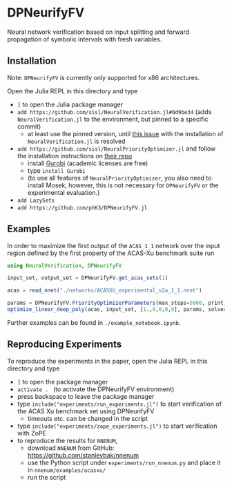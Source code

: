 
# DPNeurifyFV

Neural network verification based on input splitting and forward propagation of symbolic intervals with fresh variables.

## Installation

Note: `DPNeurifyFV` is currently only supported for x86 architectures.

Open the Julia REPL in this directory and type
- `]` to open the Julia package manager
- `add https://github.com/sisl/NeuralVerification.jl#0d9be34` (adds `NeuralVerification.jl` to the environment, but pinned to a specific commit)
    - at least use the pinned version, until [this issue](https://github.com/sisl/NeuralVerification.jl/issues/201) with the installation of `NeuralVerification.jl` is resolved
- `add https://github.com/sisl/NeuralPriorityOptimizer.jl` and follow the installation instructions on [their repo](https://github.com/sisl/NeuralPriorityOptimizer.jl) 
    - install [Gurobi](https://www.gurobi.com/) (academic licenses are free)
    - type `install Gurobi`
    - (to use all features of `NeuralPriorityOptimizer`, you also need to install Mosek, however, this is not necessary for `DPNeurifyFV` or the experimental evaluation.)
- `add LazySets`
- `add https://github.com/phK3/DPNeurifyFV.jl`

## Examples

In order to maximize the first output of the `ACAS_1_1` network over the input region defined by the first property of the ACAS-Xu benchmark suite run

```julia
using NeuralVerification, DPNeurifyFV

input_set, output_set = DPNeurifyFV.get_acas_sets(1)

acas = read_nnet("./networks/ACASXU_experimental_v2a_1_1.nnet")

params = DPNeurifyFV.PriorityOptimizerParameters(max_steps=5000, print_frequency=100, stop_frequency=1, verbosity=2)
optimize_linear_deep_poly(acas, input_set, [1.,0,0,0,0], params, solver=DPNFV(method=:DeepPolyRelax, max_vars=15), concrete_sample=:BoundsMaximizer, split=DPNeurifyFV.split_important_interval)
```

Further examples can be found in `./example_notebook.ipynb`.

## Reproducing Experiments

To reproduce the experiments in the paper, open the Julia REPL in this directory and type
- `]` to open the package manager
- `activate . ` (to activate the DPNeurifyFV environment)
- press backspace to leave the package manager
- type `include("experiments/run_experiments.jl")` to start verification of the ACAS Xu benchmark set using DPNeurifyFV
    - timeouts etc. can be changed in the script
- type `include("experiments/zope_experiments.jl")` to start verification with ZoPE
- to reproduce the results for `NNENUM`, 
    - download `NNENUM` from GitHub: https://github.com/stanleybak/nnenum
    - use the Python script under `experiments/run_nnenum.py` and place it in `nnenum/examples/acasxu/`
    - run the script 